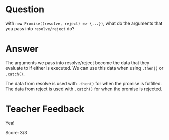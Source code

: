 # Question

with `new Promise((resolve, reject) => {...})`, what do the arguments that you pass into `resolve/reject` do?

# Answer

The arguments we pass into resolve/reject become the data that they evaluate to if either is executed. We can use this data when using `.then()` or `.catch()`.

The data from resolve is used with `.then()` for when the promise is fulfilled.<br>
The data from reject is used with `.catch()` for when the promise is rejected.

# Teacher Feedback

Yea! 

Score: 3/3